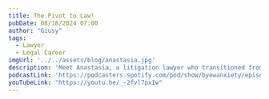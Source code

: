 ```yaml
---
title: The Pivot to Law!
pubDate: 08/18/2024 07:00
author: "Giusy"
tags:
  - Lawyer
  - Legal Career
imgUrl: '../../assets/blog/anastasia.jpg'
description: 'Meet Anastasia, a litigation lawyer who transitioned from biology to law. She shares her journey from studying cells and ecosystems to navigating the courtroom, discussing the career anxiety she faced and offering insights on embracing uncertainty and finding fulfillment in unexpected changes.'
podcastLink: 'https://podcasters.spotify.com/pod/show/byewanxiety/episodes/The-Pivot-to-Law-e2nb84p'
youTubeLink: "https://youtu.be/_-2fvl7pxIw"
---
```

